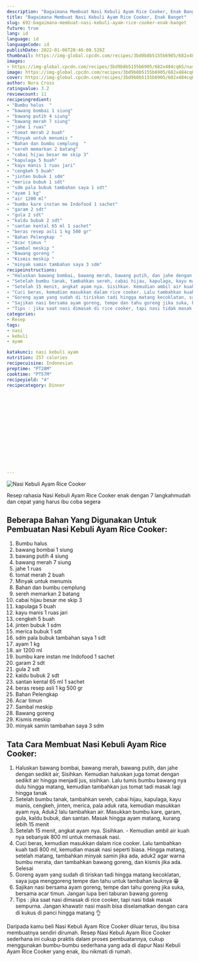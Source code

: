 ```yaml
---
description: "Bagaimana Membuat Nasi Kebuli Ayam Rice Cooker, Enak Banget"
title: "Bagaimana Membuat Nasi Kebuli Ayam Rice Cooker, Enak Banget"
slug: 692-bagaimana-membuat-nasi-kebuli-ayam-rice-cooker-enak-banget
future: true
lang: id
language: id
languageCode: id
publishDate: 2022-01-06T20:46:08.528Z 
thumbnail: https://img-global.cpcdn.com/recipes/3bd9b8b5155b6905/682x484cq65/nasi-kebuli-ayam-rice-cooker-foto-resep-utama.png
images:
- https://img-global.cpcdn.com/recipes/3bd9b8b5155b6905/682x484cq65/nasi-kebuli-ayam-rice-cooker-foto-resep-utama.png
image: https://img-global.cpcdn.com/recipes/3bd9b8b5155b6905/682x484cq65/nasi-kebuli-ayam-rice-cooker-foto-resep-utama.png
cover: https://img-global.cpcdn.com/recipes/3bd9b8b5155b6905/682x484cq65/nasi-kebuli-ayam-rice-cooker-foto-resep-utama.png
author: Nora Cross
ratingvalue: 3.2
reviewcount: 11
recipeingredient:
- "Bumbu halus  "
- "bawang bombai 1 siung"
- "bawang putih 4 siung"
- "bawang merah 7 siung"
- "jahe 1 ruas"
- "tomat merah 2 buah"
- "Minyak untuk menumis "
- "Bahan dan bumbu cemplung  "
- "sereh memarkan 2 batang"
- "cabai hijau besar me skip 3"
- "kapulaga 5 buah"
- "kayu manis 1 ruas jari"
- "cengkeh 5 buah"
- "jinten bubuk 1 sdm"
- "merica bubuk 1 sdt"
- "sdm pala bubuk tambahan saya 1 sdt"
- "ayam 1 kg"
- "air 1200 ml"
- "bumbu kare instan me Indofood 1 sachet"
- "garam 2 sdt"
- "gula 2 sdt"
- "kaldu bubuk 2 sdt"
- "santan kental 65 ml 1 sachet"
- "beras resep asli 1 kg 500 gr"
- "Bahan Pelengkap  "
- "Acar timun "
- "Sambal meskip "
- "Bawang goreng "
- "Kismis meskip "
- "minyak samin tambahan saya 3 sdm"
recipeinstructions:
- "Haluskan bawang bombai, bawang merah, bawang putih, dan jahe dengan sedikit air, Sisihkan. Kemudian haluskan juga tomat dengan sedikit air hingga menjadi jus, sisihkan. Lalu tumis bumbu bawang nya dulu hingga matang, kemudian tambahkan jus tomat tadi masak lagi hingga tanak"
- "Setelah bumbu tanak, tambahkan sereh, cabai hijau, kapulaga, kayu manis, cengkeh, jinten, merica, pala aduk rata, kemudian masukkan ayam nya, Aduk2 lalu tambahkan air. Masukkan bumbu kare, garam, gula, kaldu bubuk, dan santan. Masak hingga ayam matang, kurang lebih 15 menit"
- "Setelah 15 menit, angkat ayam nya. Sisihkan. Kemudian ambil air kuah nya sebanyak 800 ml untuk memasak nasi."
- "Cuci beras, kemudian masukkan dalam rice cooker. Lalu tambahkan kuah tadi 800 ml, kemudian masak nasi seperti biasa. Hingga matang, setelah matang, tambahkan minyak samin jika ada, aduk2 agar warna bumbu merata, dan tambahkan bawang goreng, dan kismis jika ada. Selesai"
- "Goreng ayam yang sudah di tiriskan tadi hingga matang kecoklatan, saya juga menggoreng tempe dan tahu untuk tambahan lauknya 😁"
- "Sajikan nasi bersama ayam goreng, tempe dan tahu goreng jika suka, bersama acar timun. Jangan lupa beri taburan bawang goreng"
- "Tips : jika saat nasi dimasak di rice cooker, tapi nasi tidak masak sempurna. Jangan khawatir nasi masih bisa diselamatkan dengan cara di kukus di panci hingga matang 👌"
categories:
- Resep
tags:
- nasi
- kebuli
- ayam

katakunci: nasi kebuli ayam 
nutrition: 257 calories
recipecuisine: Indonesian
preptime: "PT28M"
cooktime: "PT57M"
recipeyield: "4"
recipecategory: Dinner


     
    
    
    
    
    
    
    
    
    
    
      
    
---
```



![Nasi Kebuli Ayam Rice Cooker](https://img-global.cpcdn.com/recipes/3bd9b8b5155b6905/682x484cq65/nasi-kebuli-ayam-rice-cooker-foto-resep-utama.png)

Resep rahasia Nasi Kebuli Ayam Rice Cooker  enak dengan 7 langkahmudah dan cepat yang harus ibu coba segera

<!--inarticleads1-->

## Beberapa Bahan Yang Digunakan Untuk Pembuatan Nasi Kebuli Ayam Rice Cooker:

1. Bumbu halus  
1. bawang bombai 1 siung
1. bawang putih 4 siung
1. bawang merah 7 siung
1. jahe 1 ruas
1. tomat merah 2 buah
1. Minyak untuk menumis 
1. Bahan dan bumbu cemplung  
1. sereh memarkan 2 batang
1. cabai hijau besar me skip 3
1. kapulaga 5 buah
1. kayu manis 1 ruas jari
1. cengkeh 5 buah
1. jinten bubuk 1 sdm
1. merica bubuk 1 sdt
1. sdm pala bubuk tambahan saya 1 sdt
1. ayam 1 kg
1. air 1200 ml
1. bumbu kare instan me Indofood 1 sachet
1. garam 2 sdt
1. gula 2 sdt
1. kaldu bubuk 2 sdt
1. santan kental 65 ml 1 sachet
1. beras resep asli 1 kg 500 gr
1. Bahan Pelengkap  
1. Acar timun 
1. Sambal meskip 
1. Bawang goreng 
1. Kismis meskip 
1. minyak samin tambahan saya 3 sdm



<!--inarticleads2-->

## Tata Cara Membuat Nasi Kebuli Ayam Rice Cooker:

1. Haluskan bawang bombai, bawang merah, bawang putih, dan jahe dengan sedikit air, Sisihkan. Kemudian haluskan juga tomat dengan sedikit air hingga menjadi jus, sisihkan. Lalu tumis bumbu bawang nya dulu hingga matang, kemudian tambahkan jus tomat tadi masak lagi hingga tanak
1. Setelah bumbu tanak, tambahkan sereh, cabai hijau, kapulaga, kayu manis, cengkeh, jinten, merica, pala aduk rata, kemudian masukkan ayam nya, Aduk2 lalu tambahkan air. Masukkan bumbu kare, garam, gula, kaldu bubuk, dan santan. Masak hingga ayam matang, kurang lebih 15 menit
1. Setelah 15 menit, angkat ayam nya. Sisihkan. - Kemudian ambil air kuah nya sebanyak 800 ml untuk memasak nasi.
1. Cuci beras, kemudian masukkan dalam rice cooker. Lalu tambahkan kuah tadi 800 ml, kemudian masak nasi seperti biasa. Hingga matang, setelah matang, tambahkan minyak samin jika ada, aduk2 agar warna bumbu merata, dan tambahkan bawang goreng, dan kismis jika ada. Selesai
1. Goreng ayam yang sudah di tiriskan tadi hingga matang kecoklatan, saya juga menggoreng tempe dan tahu untuk tambahan lauknya 😁
1. Sajikan nasi bersama ayam goreng, tempe dan tahu goreng jika suka, bersama acar timun. Jangan lupa beri taburan bawang goreng
1. Tips : jika saat nasi dimasak di rice cooker, tapi nasi tidak masak sempurna. Jangan khawatir nasi masih bisa diselamatkan dengan cara di kukus di panci hingga matang 👌




Daripada kamu beli  Nasi Kebuli Ayam Rice Cooker  diluar terus, ibu  bisa membuatnya sendiri dirumah. Resep  Nasi Kebuli Ayam Rice Cooker  sederhana ini cukup praktis dalam proses pembuatannya, cukup menggunakan bumbu-bumbu sederhana yang ada di dapur  Nasi Kebuli Ayam Rice Cooker  yang enak, ibu nikmati di rumah.
